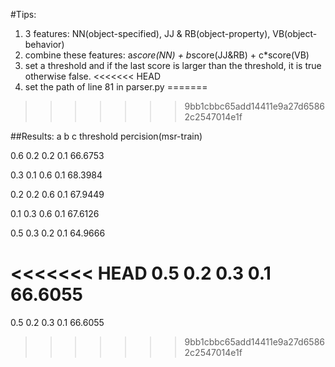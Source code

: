 #Tips:
1. 3 features: NN(object-specified), JJ & RB(object-property), VB(object-behavior)
2. combine these features: a*score(NN) + b*score(JJ&RB) + c*score(VB)
3. set a threshold and if the last score is larger than the threshold, it is true otherwise false.
<<<<<<< HEAD
4. set the path of line 81 in parser.py
=======
>>>>>>> 9bb1cbbc65add14411e9a27d65862c2547014e1f

##Results:
a	b	c	threshold	percision(msr-train)

0.6	0.2	0.2	0.1			66.6753

0.3	0.1	0.6	0.1			68.3984

0.2	0.2	0.6	0.1			67.9449

0.1	0.3	0.6	0.1			67.6126

0.5	0.3	0.2	0.1			64.9666

<<<<<<< HEAD
0.5	0.2	0.3	0.1			66.6055
=======
0.5	0.2	0.3	0.1			66.6055
>>>>>>> 9bb1cbbc65add14411e9a27d65862c2547014e1f
